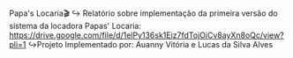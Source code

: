 Papa's Locaria🎬
↪︎ Relatório sobre implementação da primeira versão do sistema da locadora Papas' Locaria: https://drive.google.com/file/d/1elPy136sk1Eiz7fdTojOiCv8ayXn8oQc/view?pli=1
        ↪︎Projeto Implementado por: Auanny Vitória e Lucas da Silva Alves
